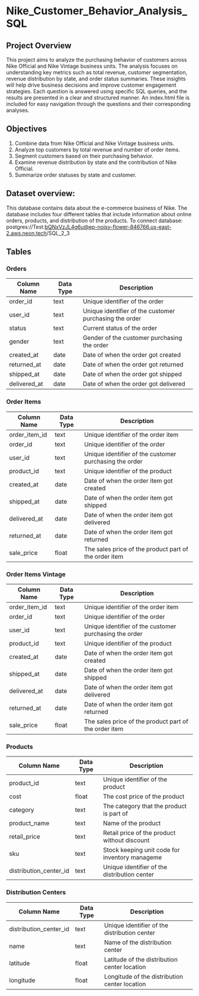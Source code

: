 # Nike_Customer_Behavior_Analysis_SQL

## Project Overview

This project aims to analyze the purchasing behavior of customers across Nike Official and Nike Vintage business units. The analysis focuses on understanding key metrics such as total revenue, customer segmentation, revenue distribution by state, and order status summaries. These insights will help drive business decisions and improve customer engagement strategies.
Each question is answered using specific SQL queries, and the results are presented in a clear and structured manner.
An index.html file is included for easy navigation through the questions and their corresponding analyses.

## Objectives

1. Combine data from Nike Official and Nike Vintage business units.
2. Analyze top customers by total revenue and number of order items.
3. Segment customers based on their purchasing behavior.
4. Examine revenue distribution by state and the contribution of Nike Official.
5. Summarize order statuses by state and customer.

## Dataset overview:

This database contains data about the e-commerce business of Nike. The database includes four different tables that include information about online orders, products, and distribution of the products.
To connect database: postgres://Test:bQNxVzJL4g6u@ep-noisy-flower-846766.us-east-2.aws.neon.tech/SQL_2_3

## Tables

### Orders

| Column Name  | Data Type | Description                                            |
| ------------ | --------- | ------------------------------------------------------ |
| order_id     | text      | Unique identifier of the order                         |
| user_id      | text      | Unique identifier of the customer purchasing the order |
| status       | text      | Current status of the order                            |
| gender       | text      | Gender of the customer purchasing the order            |
| created_at   | date      | Date of when the order got created                     |
| returned_at  | date      | Date of when the order got returned                    |
| shipped_at   | date      | Date of when the order got shipped                     |
| delivered_at | date      | Date of when the order got delivered                   |

### Order Items

| Column Name   | Data Type | Description                                            |
| ------------- | --------- | ------------------------------------------------------ |
| order_item_id | text      | Unique identifier of the order item                    |
| order_id      | text      | Unique identifier of the order                         |
| user_id       | text      | Unique identifier of the customer purchasing the order |
| product_id    | text      | Unique identifier of the product                       |
| created_at    | date      | Date of when the order item got created                |
| shipped_at    | date      | Date of when the order item got shipped                |
| delivered_at  | date      | Date of when the order item got delivered              |
| returned_at   | date      | Date of when the order item got returned               |
| sale_price    | float     | The sales price of the product part of the order item  |

### Order Items Vintage

| Column Name   | Data Type | Description                                            |
| ------------- | --------- | ------------------------------------------------------ |
| order_item_id | text      | Unique identifier of the order item                    |
| order_id      | text      | Unique identifier of the order                         |
| user_id       | text      | Unique identifier of the customer purchasing the order |
| product_id    | text      | Unique identifier of the product                       |
| created_at    | date      | Date of when the order item got created                |
| shipped_at    | date      | Date of when the order item got shipped                |
| delivered_at  | date      | Date of when the order item got delivered              |
| returned_at   | date      | Date of when the order item got returned               |
| sale_price    | float     | The sales price of the product part of the order item  |

### Products

| Column Name            | Data Type | Description                                    |
| ---------------------- | --------- | ---------------------------------------------- |
| product_id             | text      | Unique identifier of the product               |
| cost                   | float     | The cost price of the product                  |
| category               | text      | The category that the product is part of       |
| product_name           | text      | Name of the product                            |
| retail_price           | text      | Retail price of the product without discount   |
| sku                    | text      | Stock keeping unit code for inventory manageme |
| distribution_center_id | text      | Unique identifier of the distribution center   |

### Distribution Centers

| Column Name            | Data Type | Description                                   |
| ---------------------- | --------- | --------------------------------------------- |
| distribution_center_id | text      | Unique identifier of the distribution center  |
| name                   | text      | Name of the distribution center               |
| latitude               | float     | Latitude of the distribution center location  |
| longitude              | float     | Longitude of the distribution center location |
